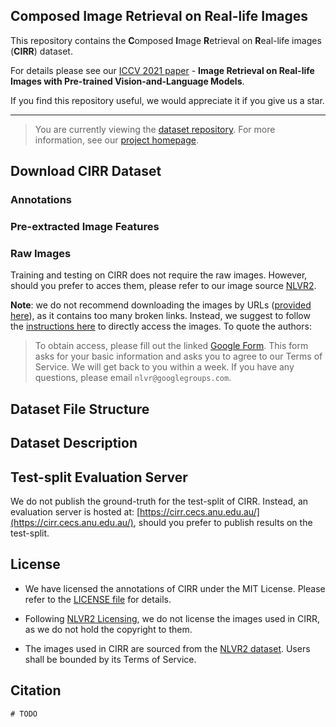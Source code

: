 ## Composed Image Retrieval on Real-life Images
This repository contains the **C**omposed **I**mage **R**etrieval on **R**eal-life images (**CIRR**) dataset.

For details please see our [ICCV 2021 paper](#) - **Image Retrieval on Real-life Images with Pre-trained Vision-and-Language Models**.

If you find this repository useful, we would appreciate it if you give us a star.

-----
>You are currently viewing the [dataset repository](https://github.com/Cuberick-Orion/CIRR). For more information, see our [project homepage](https://cuberick-orion.github.io/CIRR/).

## Download CIRR Dataset

### Annotations

### Pre-extracted Image Features

### Raw Images

Training and testing on CIRR does not require the raw images. However, should you prefer to acces them, please refer to our image source [NLVR2](https://lil.nlp.cornell.edu/nlvr/).

**Note**: we do not recommend downloading the images by URLs ([provided here](https://github.com/lil-lab/nlvr/tree/master/nlvr2#downloading-the-images)), as it contains too many broken links. Instead, we suggest to follow the [instructions here](https://github.com/lil-lab/nlvr/tree/master/nlvr2#direct-image-download) to directly access the images. To quote the authors:

>To obtain access, please fill out the linked [Google Form](https://goo.gl/forms/yS29stWnFWzrDBFH3). This form asks for your basic information and asks you to agree to our Terms of Service. We will get back to you within a week. If you have any questions, please email `nlvr@googlegroups.com`.

## Dataset File Structure

## Dataset Description

## Test-split Evaluation Server
We do not publish the ground-truth for the test-split of CIRR. Instead, an evaluation server is hosted at: [https://cirr.cecs.anu.edu.au/](https://cirr.cecs.anu.edu.au/), should you prefer to publish results on the test-split.

## License
 - We have licensed the annotations of CIRR under the MIT License. Please refer to the [LICENSE file](LICENSE) for details.

 - Following [NLVR2 Licensing](https://github.com/lil-lab/nlvr#licensing), we do not license the images used in CIRR, as we do not hold the copyright to them.

 - The images used in CIRR are sourced from the [NLVR2 dataset](https://lil.nlp.cornell.edu/nlvr/). Users shall be bounded by its Terms of Service.
 
## Citation

```
# TODO
```